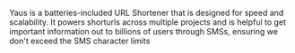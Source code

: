 Yaus is a batteries-included URL Shortener that is designed for speed and scalability. It powers  shorturls across multiple projects and is helpful to get important information out to billions of users through SMSs, ensuring we don't exceed the SMS character limits
